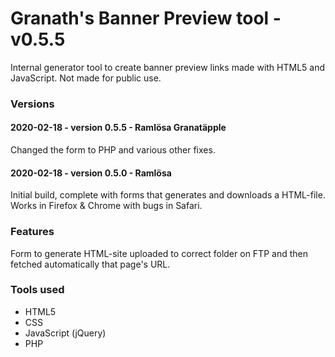 
# Granath's Banner Preview tool - v0.5.5
Internal generator tool to create banner preview links made with HTML5 and JavaScript. Not made for public use.

### Versions

#### 2020-02-18 - version 0.5.5 - Ramlösa Granatäpple
Changed the form to PHP and various other fixes.

#### 2020-02-18 - version 0.5.0 - Ramlösa
Initial build, complete with forms that generates and downloads a HTML-file. Works in Firefox & Chrome with bugs in Safari.

### Features

Form to generate HTML-site uploaded to correct folder on FTP and then fetched automatically that page's URL.

### Tools used
* HTML5
* CSS
* JavaScript (jQuery)
* PHP
